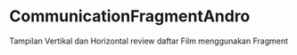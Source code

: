 # CommunicationFragmentAndro
Tampilan Vertikal dan Horizontal review daftar Film menggunakan Fragment

